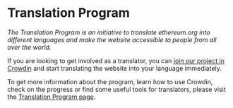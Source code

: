 # Translation Program

_The Translation Program is an initiative to translate ethereum.org into different languages and make the website accessible to people from all over the world._

If you are looking to get involved as a translator, you can [join our project in Crowdin](https://crowdin.com/project/ethereum-org/) and start translating the website into your language immediately.

To get more information about the program, learn how to use Crowdin, check on the progress or find some useful tools for translators, please visit the [Translation Program page](https://ethereum.org/contributing/translation-program/).
